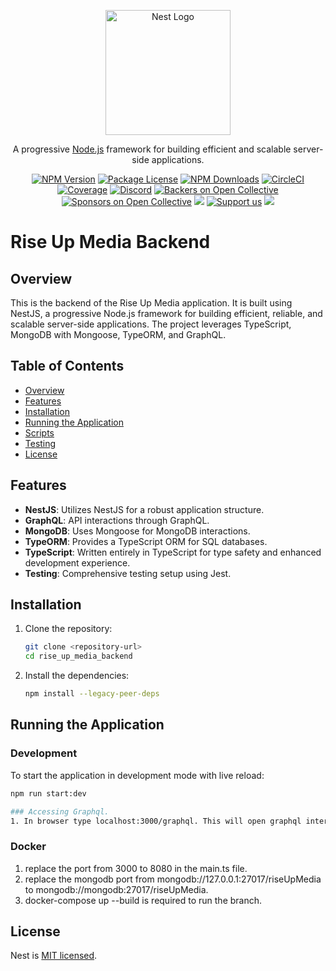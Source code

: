 <p align="center">
  <a href="http://nestjs.com/" target="blank"><img src="https://nestjs.com/img/logo-small.svg" width="200" alt="Nest Logo" /></a>
</p>

[circleci-image]: https://img.shields.io/circleci/build/github/nestjs/nest/master?token=abc123def456
[circleci-url]: https://circleci.com/gh/nestjs/nest

  <p align="center">A progressive <a href="http://nodejs.org" target="_blank">Node.js</a> framework for building efficient and scalable server-side applications.</p>
    <p align="center">
<a href="https://www.npmjs.com/~nestjscore" target="_blank"><img src="https://img.shields.io/npm/v/@nestjs/core.svg" alt="NPM Version" /></a>
<a href="https://www.npmjs.com/~nestjscore" target="_blank"><img src="https://img.shields.io/npm/l/@nestjs/core.svg" alt="Package License" /></a>
<a href="https://www.npmjs.com/~nestjscore" target="_blank"><img src="https://img.shields.io/npm/dm/@nestjs/common.svg" alt="NPM Downloads" /></a>
<a href="https://circleci.com/gh/nestjs/nest" target="_blank"><img src="https://img.shields.io/circleci/build/github/nestjs/nest/master" alt="CircleCI" /></a>
<a href="https://coveralls.io/github/nestjs/nest?branch=master" target="_blank"><img src="https://coveralls.io/repos/github/nestjs/nest/badge.svg?branch=master#9" alt="Coverage" /></a>
<a href="https://discord.gg/G7Qnnhy" target="_blank"><img src="https://img.shields.io/badge/discord-online-brightgreen.svg" alt="Discord"/></a>
<a href="https://opencollective.com/nest#backer" target="_blank"><img src="https://opencollective.com/nest/backers/badge.svg" alt="Backers on Open Collective" /></a>
<a href="https://opencollective.com/nest#sponsor" target="_blank"><img src="https://opencollective.com/nest/sponsors/badge.svg" alt="Sponsors on Open Collective" /></a>
  <a href="https://paypal.me/kamilmysliwiec" target="_blank"><img src="https://img.shields.io/badge/Donate-PayPal-ff3f59.svg"/></a>
    <a href="https://opencollective.com/nest#sponsor"  target="_blank"><img src="https://img.shields.io/badge/Support%20us-Open%20Collective-41B883.svg" alt="Support us"></a>
  <a href="https://twitter.com/nestframework" target="_blank"><img src="https://img.shields.io/twitter/follow/nestframework.svg?style=social&label=Follow"></a>
</p>
  <!--[![Backers on Open Collective](https://opencollective.com/nest/backers/badge.svg)](https://opencollective.com/nest#backer)
  [![Sponsors on Open Collective](https://opencollective.com/nest/sponsors/badge.svg)](https://opencollective.com/nest#sponsor)-->


# Rise Up Media Backend

## Overview

This is the backend of the Rise Up Media application. It is built using NestJS, a progressive Node.js framework for building efficient, reliable, and scalable server-side applications. The project leverages TypeScript, MongoDB with Mongoose, TypeORM, and GraphQL.

## Table of Contents

- [Overview](#overview)
- [Features](#features)
- [Installation](#installation)
- [Running the Application](#running-the-application)
- [Scripts](#scripts)
- [Testing](#testing)
- [License](#license)

## Features

- **NestJS**: Utilizes NestJS for a robust application structure.
- **GraphQL**: API interactions through GraphQL.
- **MongoDB**: Uses Mongoose for MongoDB interactions.
- **TypeORM**: Provides a TypeScript ORM for SQL databases.
- **TypeScript**: Written entirely in TypeScript for type safety and enhanced development experience.
- **Testing**: Comprehensive testing setup using Jest.

## Installation

1. Clone the repository:

    ```bash
    git clone <repository-url>
    cd rise_up_media_backend
    ```

2. Install the dependencies:

    ```bash
    npm install --legacy-peer-deps
    ```

## Running the Application

### Development

To start the application in development mode with live reload:

```bash
npm run start:dev

### Accessing Graphql.
1. In browser type localhost:3000/graphql. This will open graphql interface to query the database.

```

### Docker

1. replace the port from 3000 to 8080 in the main.ts file.
2. replace the mongodb port from mongodb://127.0.0.1:27017/riseUpMedia to mongodb://mongodb:27017/riseUpMedia.
3. docker-compose up --build is required to run the branch.

## License

Nest is [MIT licensed](LICENSE).
